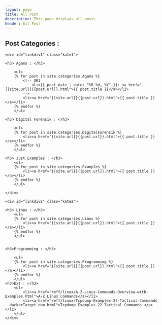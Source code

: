```yaml
---
layout: page
title: All Post
description: This page displays all posts.
header: All Post
---
```


## Post Categories : 

<div class="wrapper" markdown="0">

	<div id="linkdiv1" class="kate1">

	<h3> Agama : </h3>

		<ul>
		{% for post in site.categories.Agama %}
			<!-- ORI 
				<li>{{ post.date | date: "%B %d, %Y" }}: <a href="{{site.url}}{{post.url}}.html">{{ post.title }}</a></li>
			-->
			<li><a href="{{site.url}}{{post.url}}.html">{{ post.title }}</a></li>
		{% endfor %}
		</ul>

	<h3> Digital Forensik : </h3>

		<ul>
		{% for post in site.categories.DigitalForensik %}
			<li><a href="{{site.url}}{{post.url}}.html">{{ post.title }}</a></li>
		{% endfor %}
		</ul>

	<h3> Just Examples : </h3>
		<ul>
		{% for post in site.categories.Examples %}
			<li><a href="{{site.url}}{{post.url}}.html">{{ post.title }}</a></li>
		{% endfor %}
		</ul>

	</div>

<!-- ================ -->
	<div id="linkdiv2" class="kate2">

	<h3> Linux : </h3>
		<ul>
		{% for post in site.categories.Linux %}
			<li><a href="{{site.url}}{{post.url}}.html">{{ post.title }}</a></li>
		{% endfor %}
		</ul>


	<h3>Programming : </h3>

		<ul>
		{% for post in site.categories.Programming %}
			<li><a href="{{site.url}}{{post.url}}.html">{{ post.title }}</a></li>
		{% endfor %}
		</ul>
	<h3>Ext : </h3>
		<ul>
			<li><a href="reff/linux/A-Z-Linux-Commands-Overview-with-Examples.html">A-Z Linux Commands</a></li>
			<li><a href="reff/linux/Tcpdump-Examples-22-Tactical-Commands _ HackerTarget.com.html">Tcpdump Examples 22 Tactical Commands </a></li>			
		</ul>
	</div>
</div>

